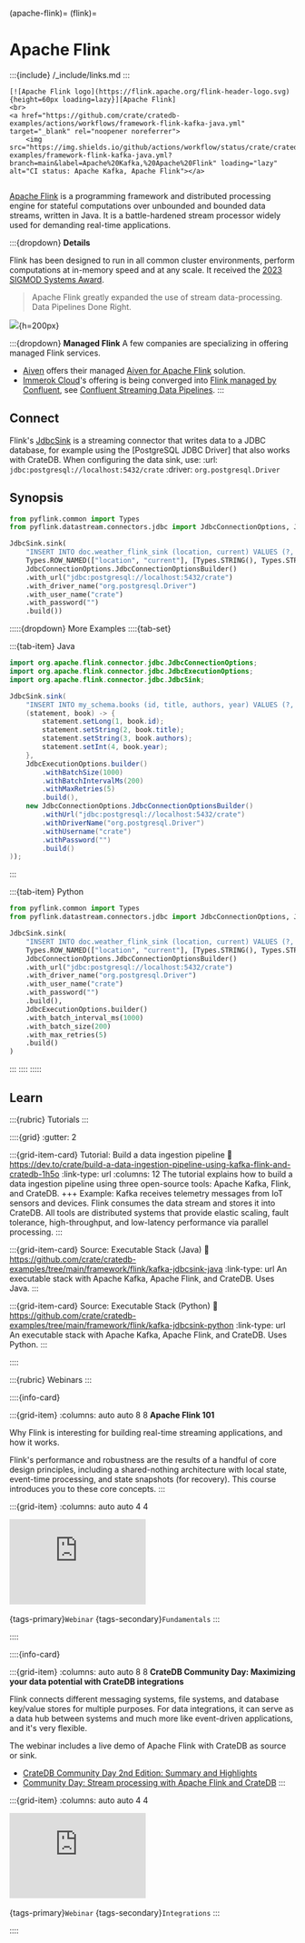 (apache-flink)=
(flink)=
# Apache Flink

:::{include} /_include/links.md
:::

```{div} .float-right .text-right
[![Apache Flink logo](https://flink.apache.org/flink-header-logo.svg){height=60px loading=lazy}][Apache Flink]
<br>
<a href="https://github.com/crate/cratedb-examples/actions/workflows/framework-flink-kafka-java.yml" target="_blank" rel="noopener noreferrer">
    <img src="https://img.shields.io/github/actions/workflow/status/crate/cratedb-examples/framework-flink-kafka-java.yml?branch=main&label=Apache%20Kafka,%20Apache%20Flink" loading="lazy" alt="CI status: Apache Kafka, Apache Flink"></a>
```
```{div} .clearfix
```

[Apache Flink] is a programming framework and distributed processing engine
for stateful computations over unbounded and bounded data streams, written
in Java. It is a battle-hardened stream processor widely used for demanding
real-time applications.

:::{dropdown} **Details**

Flink has been designed to run in all common cluster environments, perform
computations at in-memory speed and at any scale. It received the [2023 SIGMOD
Systems Award].

> Apache Flink greatly expanded the use of stream data-processing.
> Data Pipelines Done Right.

![](https://flink.apache.org/img/flink-home-graphic.png){h=200px}

:::{dropdown} **Managed Flink**
A few companies are specializing in offering managed Flink services.

- [Aiven] offers their managed [Aiven for Apache Flink] solution.
- [Immerok Cloud]'s offering is being converged into [Flink managed by Confluent],
  see [Confluent Streaming Data Pipelines].
:::


## Connect
Flink's [JdbcSink] is a streaming connector that writes data to a JDBC database,
for example using the [PostgreSQL JDBC Driver] that also works with CrateDB.
When configuring the data sink, use:
:url:
  `jdbc:postgresql://localhost:5432/crate`
:driver:
  `org.postgresql.Driver`


## Synopsis
```python
from pyflink.common import Types
from pyflink.datastream.connectors.jdbc import JdbcConnectionOptions, JdbcExecutionOptions, JdbcSink

JdbcSink.sink(
    "INSERT INTO doc.weather_flink_sink (location, current) VALUES (?, ?)",
    Types.ROW_NAMED(["location", "current"], [Types.STRING(), Types.STRING()]),
    JdbcConnectionOptions.JdbcConnectionOptionsBuilder()
    .with_url("jdbc:postgresql://localhost:5432/crate")
    .with_driver_name("org.postgresql.Driver")
    .with_user_name("crate")
    .with_password("")
    .build())
```
:::::{dropdown} More Examples
::::{tab-set}

:::{tab-item} Java

```java
import org.apache.flink.connector.jdbc.JdbcConnectionOptions;
import org.apache.flink.connector.jdbc.JdbcExecutionOptions;
import org.apache.flink.connector.jdbc.JdbcSink;

JdbcSink.sink(
    "INSERT INTO my_schema.books (id, title, authors, year) VALUES (?, ?, ?, ?)",
    (statement, book) -> {
        statement.setLong(1, book.id);
        statement.setString(2, book.title);
        statement.setString(3, book.authors);
        statement.setInt(4, book.year);
    },
    JdbcExecutionOptions.builder()
        .withBatchSize(1000)
        .withBatchIntervalMs(200)
        .withMaxRetries(5)
        .build(),
    new JdbcConnectionOptions.JdbcConnectionOptionsBuilder()
        .withUrl("jdbc:postgresql://localhost:5432/crate")
        .withDriverName("org.postgresql.Driver")
        .withUsername("crate")
        .withPassword("")
        .build()
));
```
:::

:::{tab-item} Python
```python
from pyflink.common import Types
from pyflink.datastream.connectors.jdbc import JdbcConnectionOptions, JdbcExecutionOptions, JdbcSink

JdbcSink.sink(
    "INSERT INTO doc.weather_flink_sink (location, current) VALUES (?, ?)",
    Types.ROW_NAMED(["location", "current"], [Types.STRING(), Types.STRING()]),
    JdbcConnectionOptions.JdbcConnectionOptionsBuilder()
    .with_url("jdbc:postgresql://localhost:5432/crate")
    .with_driver_name("org.postgresql.Driver")
    .with_user_name("crate")
    .with_password("")
    .build(),
    JdbcExecutionOptions.builder()
    .with_batch_interval_ms(1000)
    .with_batch_size(200)
    .with_max_retries(5)
    .build()
)
```
:::
::::
:::::


## Learn

:::{rubric} Tutorials
:::

::::{grid}
:gutter: 2

:::{grid-item-card} Tutorial: Build a data ingestion pipeline
:link: https://dev.to/crate/build-a-data-ingestion-pipeline-using-kafka-flink-and-cratedb-1h5o
:link-type: url
:columns: 12
The tutorial explains how to build a data ingestion pipeline using three
open-source tools: Apache Kafka, Flink, and CrateDB.
+++
Example: Kafka receives telemetry messages from IoT sensors and devices. Flink
consumes the data stream and stores it into CrateDB. All tools are distributed
systems that provide elastic scaling, fault tolerance, high-throughput, and
low-latency performance via parallel processing.
:::

:::{grid-item-card} Source: Executable Stack (Java)
:link: https://github.com/crate/cratedb-examples/tree/main/framework/flink/kafka-jdbcsink-java
:link-type: url
An executable stack with Apache Kafka, Apache Flink, and CrateDB. Uses Java.
:::

:::{grid-item-card} Source: Executable Stack (Python)
:link: https://github.com/crate/cratedb-examples/tree/main/framework/flink/kafka-jdbcsink-python
:link-type: url
An executable stack with Apache Kafka, Apache Flink, and CrateDB. Uses Python.
:::

::::


:::{rubric} Webinars
:::

::::{info-card}

:::{grid-item}
:columns: auto auto 8 8
**Apache Flink 101**

Why Flink is interesting for building real-time streaming applications,
and how it works.

Flink's performance and robustness are the results of a handful of core design
principles, including a shared-nothing architecture with local state, event-time
processing, and state snapshots (for recovery). This course introduces you to
these core concepts.
:::

:::{grid-item}
:columns: auto auto 4 4

<iframe width="240" src="https://www.youtube-nocookie.com/embed/3cg5dABA6mo?list=PLa7VYi0yPIH1UdmQcnUr8lvjbUV8JriK0" title="YouTube video player" frameborder="0" allow="accelerometer; autoplay; clipboard-write; encrypted-media; gyroscope; picture-in-picture; web-share" allowfullscreen></iframe>
&nbsp;

{tags-primary}`Webinar`
{tags-secondary}`Fundamentals`
:::

::::


::::{info-card}

:::{grid-item}
:columns: auto auto 8 8
**CrateDB Community Day: Maximizing your data potential with CrateDB integrations**

Flink connects different messaging systems, file systems, and database key/value
stores for multiple purposes. For data integrations, it can serve as a data hub
between systems and much more like event-driven applications, and it's very flexible. 

The webinar includes a live demo of Apache Flink with CrateDB as source or sink.

- [CrateDB Community Day 2nd Edition: Summary and Highlights]
- [Community Day: Stream processing with Apache Flink and CrateDB]
:::

:::{grid-item}
:columns: auto auto 4 4

<iframe width="240" src="https://www.youtube-nocookie.com/embed/R4UxMdrR5os?t=2207" title="YouTube video player" frameborder="0" allow="accelerometer; autoplay; clipboard-write; encrypted-media; gyroscope; picture-in-picture; web-share" allowfullscreen></iframe>
&nbsp;

{tags-primary}`Webinar`
{tags-secondary}`Integrations`
:::

::::



[2023 SIGMOD Systems Award]: https://sigmod.org/2023-sigmod-systems-award/
[Aiven]: https://aiven.io/
[Aiven for Apache Flink]: https://aiven.io/flink
[Apache Flink]: https://flink.apache.org/
[Build a data ingestion pipeline using Kafka, Flink, and CrateDB]: https://dev.to/crate/build-a-data-ingestion-pipeline-using-kafka-flink-and-cratedb-1h5o
[Community Day: Stream processing with Apache Flink and CrateDB]: https://cratedb.com/event/cratedb-community-day-2023
[Confluent Streaming Data Pipelines]: https://www.confluent.io/streaming-data-pipelines/
[CrateDB Community Day 2nd Edition: Summary and Highlights]: https://cratedb.com/blog/cratedb-community-day-2nd-edition-summary-and-highlights
[Flink managed by Confluent]: https://www.datanami.com/2023/05/17/confluents-new-cloud-capabilities-address-data-streaming-hurdles/
[Immerok Cloud]: https://web.archive.org/web/20230602085618/https://www.immerok.io/product
[JdbcSink]: https://nightlies.apache.org/flink/flink-docs-release-1.20/docs/connectors/datastream/jdbc/
[Streaming data with Apache Kafka, Apache Flink and CrateDB]: https://github.com/crate/cratedb-examples/tree/main/framework/flink/kafka-jdbcsink-python
